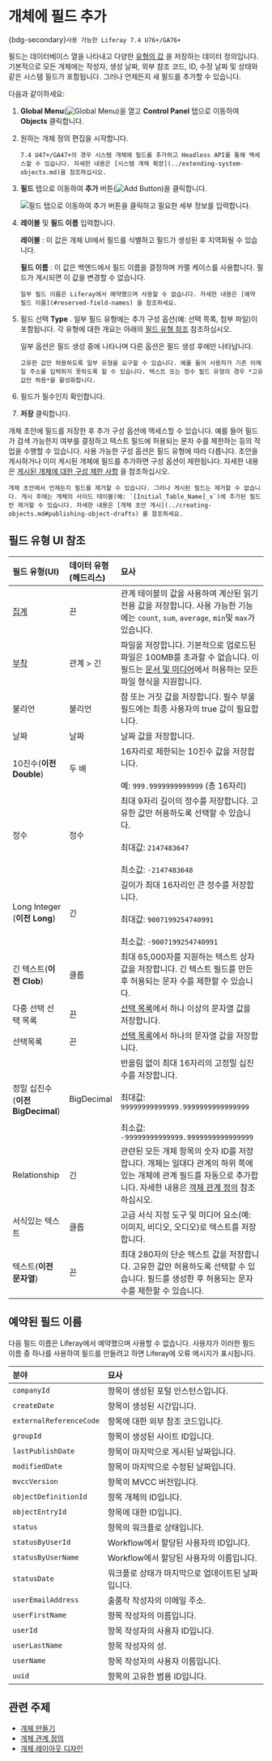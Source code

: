 # 개체에 필드 추가

{bdg-secondary}`사용 가능한 Liferay 7.4 U76+/GA76+`

필드는 데이터베이스 열을 나타내고 다양한 [유형의 값](#field-types-ui-reference) 을 저장하는 데이터 정의입니다. 기본적으로 모든 개체에는 작성자, 생성 날짜, 외부 참조 코드, ID, 수정 날짜 및 상태와 같은 시스템 필드가 포함됩니다. 그러나 언제든지 새 필드를 추가할 수 있습니다.

다음과 같이하세요:

1. **Global Menu**(![Global Menu](../../../../images/icon-applications-menu.png))을 열고 **Control Panel** 탭으로 이동하여 **Objects** 클릭합니다.

1. 원하는 개체 정의 편집을 시작합니다.

   ```{note}
   7.4 U47+/GA47+의 경우 시스템 개체에 필드를 추가하고 Headless API를 통해 액세스할 수 있습니다. 자세한 내용은 [시스템 개체 확장](../extending-system-objects.md)을 참조하십시오.
   ```

1. **필드** 탭으로 이동하여 **추가** 버튼(![Add Button](../../../../images/icon-add.png))을 클릭합니다.

   ![필드 탭으로 이동하여 추가 버튼을 클릭하고 필요한 세부 정보를 입력합니다.](./adding-fields-to-objects/images/01.png)

1. **레이블** 및 **필드 이름** 입력합니다.

   **레이블** : 이 값은 개체 UI에서 필드를 식별하고 필드가 생성된 후 지역화될 수 있습니다.

   **필드 이름** : 이 값은 백엔드에서 필드 이름을 결정하며 카멜 케이스를 사용합니다. 필드가 게시되면 이 값을 변경할 수 없습니다.

   ```{note}
   일부 필드 이름은 Liferay에서 예약했으며 사용할 수 없습니다. 자세한 내용은 [예약 필드 이름](#reserved-field-names) 을 참조하세요. 
   ```

1. 필드 선택 **Type** . 일부 필드 유형에는 추가 구성 옵션(예: 선택 목록, 첨부 파일)이 포함됩니다. 각 유형에 대한 개요는 아래의 [필드 유형 참조](#field-types-ui-reference) 참조하십시오.

   일부 옵션은 필드 생성 중에 나타나며 다른 옵션은 필드 생성 후에만 나타납니다.

   ```{tip}
   고유한 값만 허용하도록 일부 유형을 요구할 수 있습니다. 예를 들어 사용자가 기존 이메일 주소를 입력하지 못하도록 할 수 있습니다. 텍스트 또는 정수 필드 유형의 경우 *고유 값만 허용*을 활성화합니다.
   ```

1. 필드가 필수인지 확인합니다.

1. **저장** 클릭합니다.

개체 초안에 필드를 저장한 후 추가 구성 옵션에 액세스할 수 있습니다. 예를 들어 필드가 검색 가능한지 여부를 결정하고 텍스트 필드에 허용되는 문자 수를 제한하는 등의 작업을 수행할 수 있습니다. 사용 가능한 구성 옵션은 필드 유형에 따라 다릅니다. 초안을 게시하거나 이미 게시된 개체에 필드를 추가하면 구성 옵션이 제한됩니다. 자세한 내용은 [게시된 개체에 대한 구성 제한 사항](../creating-objects.md#configuration-restrictions-for-published-objects) 을 참조하십시오.

```{important}
개체 초안에서 언제든지 필드를 제거할 수 있습니다. 그러나 게시된 필드는 제거할 수 없습니다. 게시 후에는 개체의 사이드 테이블(예: `[Initial_Table_Name]_x`)에 추가된 필드만 제거할 수 있습니다. 자세한 내용은 [개체 초안 게시](../creating-objects.md#publishing-object-drafts) 를 참조하세요.
```

## 필드 유형 UI 참조

| 필드 유형(UI)                     | 데이터 유형(헤드리스) | 묘사                                                                                                                                                         |
|:----------------------------- |:------------ |:---------------------------------------------------------------------------------------------------------------------------------------------------------- |
| [집계](./aggregation-fields.md) | 끈            | 관계 테이블의 값을 사용하여 계산된 읽기 전용 값을 저장합니다. 사용 가능한 기능에는 `count`, `sum`, `average`, `min`및 `max`가 있습니다.                                                             |
| [부착](./attachment-fields.md)  | 관계 > 긴       | 파일을 저장합니다. 기본적으로 업로드된 파일은 100MB를 초과할 수 없습니다. 이 필드는 [문서 및 미디어](../../../../content-authoring-and-management/documents-and-media.md)에서 허용하는 모든 파일 형식을 지원합니다. |
| 불리언                           | 불리언          | 참 또는 거짓 값을 저장합니다. 필수 부울 필드에는 최종 사용자의 true 값이 필요합니다.                                                                                                        |
| 날짜                            | 날짜           | 날짜 값을 저장합니다.                                                                                                                                               |
| 10진수(**이전 Double**)             | 두 배          | 16자리로 제한되는 10진수 값을 저장합니다. <br><br> 예: `999.9999999999999` (총 16자리)                                                                             |
| 정수                            | 정수           | 최대 9자리 길이의 정수를 저장합니다. 고유한 값만 허용하도록 선택할 수 있습니다. <br><br> 최대값: `2147483647` <br><br> 최소값: `-2147483648`                              |
| Long Integer (**이전 Long**)      | 긴            | 길이가 최대 16자리인 큰 정수를 저장합니다. <br><br> 최대값: `9007199254740991` <br><br> 최소값: `-9007199254740991`                                       |
| 긴 텍스트(**이전 Clob**)              | 클롭           | 최대 65,000자를 지원하는 텍스트 상자 값을 저장합니다. 긴 텍스트 필드를 만든 후 허용되는 문자 수를 제한할 수 있습니다.                                                                                    |
| 다중 선택 선택 목록                   | 끈            | [선택 목록](../../picklists.md)에서 하나 이상의 문자열 값을 저장합니다.                                                                                                         |
| 선택목록                          | 끈            | [선택 목록](../../picklists.md)에서 하나의 문자열 값을 저장합니다.                                                                                                            |
| 정밀 십진수(**이전 BigDecimal**)       | BigDecimal   | 반올림 없이 최대 16자리의 고정밀 십진수를 저장합니다. <br><br> 최대값: `99999999999999.9999999999999999` <br><br> 최소값: `-99999999999999.9999999999999999`   |
| Relationship                  | 긴            | 관련된 모든 개체 항목의 숫자 ID를 저장합니다. 개체는 일대다 관계의 하위 쪽에 있는 개체에 관계 필드를 자동으로 추가합니다. 자세한 내용은 [객체 관계 정의](../relationships/defining-object-relationships.md) 참조하십시오.      |
| 서식있는 텍스트                      | 클롭           | 고급 서식 지정 도구 및 미디어 요소(예: 이미지, 비디오, 오디오)로 텍스트를 저장합니다.                                                                                                        |
| 텍스트(**이전 문자열**)                 | 끈            | 최대 280자의 단순 텍스트 값을 저장합니다. 고유한 값만 허용하도록 선택할 수 있습니다. 필드를 생성한 후 허용되는 문자 수를 제한할 수 있습니다.                                                                        |

## 예약된 필드 이름

다음 필드 이름은 Liferay에서 예약했으며 사용할 수 없습니다. 사용자가 이러한 필드 이름 중 하나를 사용하여 필드를 만들려고 하면 Liferay에 오류 메시지가 표시됩니다.

| 분야                      | 묘사                          |
|:----------------------- |:--------------------------- |
| `companyId`             | 항목이 생성된 포털 인스턴스입니다.         |
| `createDate`            | 항목이 생성된 시간입니다.              |
| `externalReferenceCode` | 항목에 대한 외부 참조 코드입니다.         |
| `groupId`               | 항목이 생성된 사이트 ID입니다.          |
| `lastPublishDate`       | 항목이 마지막으로 게시된 날짜입니다.        |
| `modifiedDate`          | 항목이 마지막으로 수정된 날짜입니다.        |
| `mvccVersion`           | 항목의 MVCC 버전입니다.             |
| `objectDefinitionId`    | 항목 개체의 ID입니다.               |
| `objectEntryId`         | 항목에 대한 ID입니다.               |
| `status`                | 항목의 워크플로 상태입니다.             |
| `statusByUserId`        | Workflow에서 할당된 사용자의 ID입니다.  |
| `statusByUserName`      | Workflow에서 할당된 사용자의 이름입니다.  |
| `statusDate`            | 워크플로 상태가 마지막으로 업데이트된 날짜입니다. |
| `userEmailAddress`      | 출품작 작성자의 이메일 주소.            |
| `userFirstName`         | 항목 작성자의 이름입니다.              |
| `userId`                | 항목 작성자의 사용자 ID입니다.          |
| `userLastName`          | 항목 작성자의 성.                  |
| `userName`              | 항목 작성자의 사용자 이름입니다.          |
| `uuid`                  | 항목의 고유한 범용 ID입니다.           |

## 관련 주제

* [개체 만들기](../creating-objects.md)
* [개체 관계 정의](../relationships/defining-object-relationships.md)
* [개체 레이아웃 디자인](../layouts/designing-object-layouts.md)
